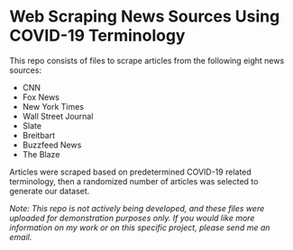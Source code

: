 # Web Scraping News Sources Using COVID-19 Terminology
This repo consists of files to scrape articles from the following eight news sources:
  - CNN
  - Fox News
  - New York Times
  - Wall Street Journal
  - Slate
  - Breitbart
  - Buzzfeed News
  - The Blaze

Articles were scraped based on predetermined COVID-19 related terminology, then a randomized number of articles was selected to generate our dataset.

*Note: This repo is not actively being developed, and these files were uploaded for demonstration purposes only. If you would like more information on my work or on this specific project, please send me an email.*
